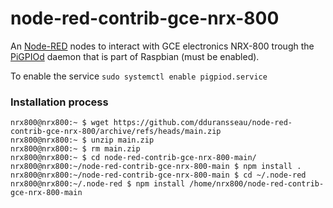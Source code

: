 node-red-contrib-gce-nrx-800
======================

An <a href="http://nodered.org" target="_new">Node-RED</a> nodes to interact with GCE electronics NRX-800 trough
the <a href="http://abyz.me.uk/rpi/pigpio/pigpiod.html" target="_new">PiGPIOd</a> daemon that is part of Raspbian (must be enabled).

To enable the service `sudo systemctl enable pigpiod.service`

### Installation process

```console
nrx800@nrx800:~ $ wget https://github.com/dduransseau/node-red-contrib-gce-nrx-800/archive/refs/heads/main.zip
nrx800@nrx800:~ $ unzip main.zip
nrx800@nrx800:~ $ rm main.zip
nrx800@nrx800:~ $ cd node-red-contrib-gce-nrx-800-main/
nrx800@nrx800:~/node-red-contrib-gce-nrx-800-main $ npm install .
nrx800@nrx800:~/node-red-contrib-gce-nrx-800-main $ cd ~/.node-red
nrx800@nrx800:~/.node-red $ npm install /home/nrx800/node-red-contrib-gce-nrx-800-main
```